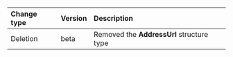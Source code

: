 ### 

| **Change type** | **Version** | **Description** |
|:---|:---|:---|
|Deletion|beta|Removed the **AddressUrl** structure type
